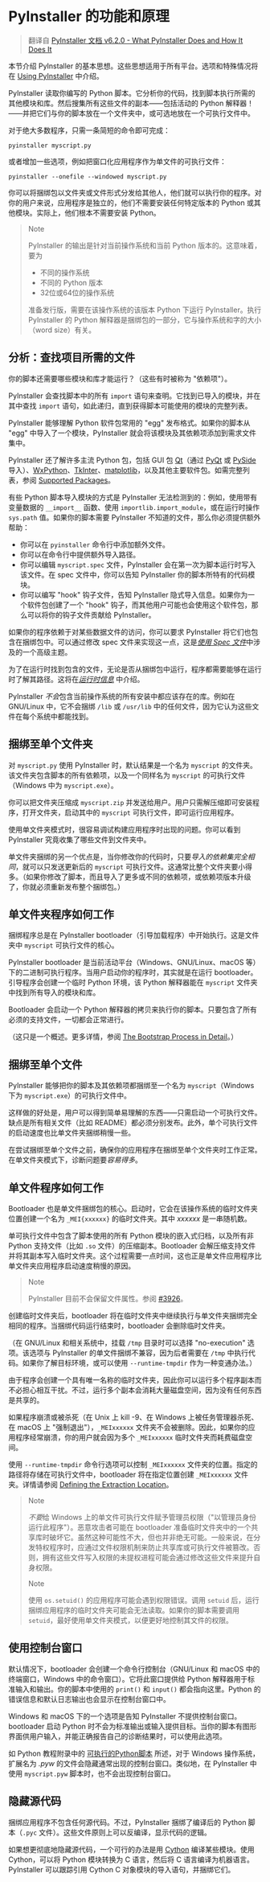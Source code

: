 # PyInstaller 的功能和原理

> 翻译自 [PyInstaller 文档 v6.2.0 - What PyInstaller Does and How It Does It](https://pyinstaller.org/en/v6.2.0/operating-mode.html)

本节介绍 PyInstaller 的基本思想。这些思想适用于所有平台。选项和特殊情况将在 [Using PyInstaller](https://pyinstaller.org/en/v6.2.0/usage.html#using-pyinstaller) 中介绍。

PyInstaller 读取你编写的 Python 脚本。它分析你的代码，找到脚本执行所需的其他模块和库。然后搜集所有这些文件的副本——包括活动的 Python 解释器！——并把它们与你的脚本放在一个文件夹中，或可选地放在一个可执行文件中。

对于绝大多数程序，只需一条简短的命令即可完成：

```shell
pyinstaller myscript.py
```

或者增加一些选项，例如把窗口化应用程序作为单文件的可执行文件：

```shell
pyinstaller --onefile --windowed myscript.py
```

你可以将捆绑包以文件夹或文件形式分发给其他人，他们就可以执行你的程序。对你的用户来说，应用程序是独立的，他们不需要安装任何特定版本的 Python 或其他模块。实际上，他们根本不需要安装 Python。

> Note
>
> PyInstaller 的输出是针对当前操作系统和当前 Python 版本的。这意味着，要为
>
> - 不同的操作系统
> - 不同的 Python 版本
> - 32位或64位的操作系统
>
> 准备发行版，需要在该操作系统的该版本 Python 下运行 PyInstaller。执行 PyInstaller 的 Python 解释器是捆绑包的一部分，它与操作系统和字的大小（word size）有关。

## 分析：查找项目所需的文件

你的脚本还需要哪些模块和库才能运行？（这些有时被称为 "依赖项"）。

PyInstaller 会查找脚本中的所有 `import` 语句来查明。它找到已导入的模块，并在其中查找 `import` 语句，如此递归，直到获得脚本可能使用的模块的完整列表。

PyInstaller 能够理解 Python 软件包常用的 "egg" 发布格式。如果你的脚本从 "egg" 中导入了一个模块，PyInstaller 就会将该模块及其依赖项添加到需求文件集中。

PyInstaller 还了解许多主流 Python 包，包括 GUI 包 [Qt](https://www.qt.io/)（通过 [PyQt](http://www.riverbankcomputing.co.uk/software/pyqt/intro) 或 [PySide](https://doc.qt.io/qtforpython-6/) 导入）、[WxPython](http://www.wxpython.org/)、[TkInter](http://wiki.python.org/moin/TkInter)、[matplotlib](https://matplotlib.org)，以及其他主要软件包。如需完整列表，参阅 [Supported Packages](https://github.com/pyinstaller/pyinstaller/wiki/Supported-Packages)。

有些 Python 脚本导入模块的方式是 PyInstaller 无法检测到的：例如，使用带有变量数据的 `__import__` 函数、使用 `importlib.import_module`，或在运行时操作 `sys.path` 值。如果你的脚本需要 PyInstaller 不知道的文件，那么你必须提供额外帮助：

- 你可以在 `pyinstaller` 命令行中添加额外文件。
- 你可以在命令行中提供额外导入路径。
- 你可以编辑 `myscript.spec` 文件，PyInstaller 会在第一次为脚本运行时写入该文件。在 spec 文件中，你可以告知 PyInstaller 你的脚本所特有的代码模块。
- 你可以编写 "hook" 钩子文件，告知 PyInstaller 隐式导入信息。如果你为一个软件包创建了一个 "hook" 钩子，而其他用户可能也会使用这个软件包，那么可以将你的钩子文件贡献给 PyInstaller。

如果你的程序依赖于对某些数据文件的访问，你可以要求 PyInstaller 将它们也包含在捆绑包中。可以通过修改 spec 文件来实现这一点，这是[*使用 Spec 文件*](./spec-files.md#使用-spec-文件)中涉及的一个高级主题。

为了在运行时找到包含的文件，无论是否从捆绑包中运行，程序都需要能够在运行时了解其路径。这将在[*运行时信息*](./runtime-information.md#运行时信息) 中介绍。

PyInstaller *不会*包含当前操作系统的所有安装中都应该存在的库。例如在 GNU/Linux 中，它不会捆绑 `/lib` 或 `/usr/lib` 中的任何文件，因为它认为这些文件在每个系统中都能找到。

## 捆绑至单个文件夹

对 `myscript.py` 使用 PyInstaller 时，默认结果是一个名为 `myscript` 的文件夹。该文件夹包含脚本的所有依赖项，以及一个同样名为 `myscript` 的可执行文件（Windows 中为 `myscript.exe`）。

你可以把文件夹压缩成 `myscript.zip` 并发送给用户。用户只需解压缩即可安装程序，打开文件夹，启动其中的 `myscript` 可执行文件，即可运行应用程序。

使用单文件夹模式时，很容易调试构建应用程序时出现的问题。你可以看到 PyInstaller 究竟收集了哪些文件到文件夹中。

单文件夹捆绑的另一个优点是，当你修改你的代码时，只要*导入的依赖集完全相同*，就可以只发送更新后的 `myscript` 可执行文件。这通常比整个文件夹要小得多。（如果你修改了脚本，而且导入了更多或不同的依赖项，或依赖项版本升级了，你就必须重新发布整个捆绑包。）

## 单文件夹程序如何工作

捆绑程序总是在 PyInstaller bootloader（引导加载程序）中开始执行。这是文件夹中 `myscript` 可执行文件的核心。

PyInstaller bootloader 是当前活动平台（Windows、GNU/Linux、macOS 等）下的二进制可执行程序。当用户启动你的程序时，其实就是在运行 bootloader。引导程序会创建一个临时 Python 环境，该 Python 解释器能在 `myscript` 文件夹中找到所有导入的模块和库。

Bootloader 会启动一个 Python 解释器的拷贝来执行你的脚本。只要包含了所有必须的支持文件，一切都会正常进行。

（这只是一个概述。更多详情，参阅 [The Bootstrap Process in Detail](https://pyinstaller.org/en/v6.2.0/advanced-topics.html#the-bootstrap-process-in-detail)。）

## 捆绑至单个文件

PyInstaller 能够把你的脚本及其依赖项都捆绑至一个名为 `myscript`（Windows 下为 `myscript.exe`）的可执行文件中。

这样做的好处是，用户可以得到简单易理解的东西——只需启动一个可执行文件。缺点是所有相关文件（比如 README）都必须分别发布。此外，单个可执行文件的启动速度也比单文件夹捆绑稍慢一些。

在尝试捆绑至单个文件之前，确保你的应用程序在捆绑至单个文件夹时工作正常。在单文件夹模式下，诊断问题要*容易得多*。

## 单文件程序如何工作

Bootloader 也是单文件捆绑包的核心。启动时，它会在该操作系统的临时文件夹位置创建一个名为 `_MEI{xxxxxx}` 的临时文件夹。其中 *xxxxxx* 是一串随机数。

单可执行文件中包含了脚本使用的所有 Python 模块的嵌入式归档，以及所有非 Python 支持文件（比如 `.so` 文件）的压缩副本。Bootloader 会解压缩支持文件并将其副本写入临时文件夹。这个过程需要一点时间，这也正是单文件应用程序比单文件夹应用程序启动速度稍慢的原因。

> Note
>
> PyInstaller 目前不会保留文件属性。参阅 [#3926](https://github.com/pyinstaller/pyinstaller/issues/3926)。

创建临时文件夹后，bootloader 将在临时文件夹中继续执行与单文件夹捆绑完全相同的程序。当捆绑代码运行结束时，bootloader 会删除临时文件夹。

（在 GNU/Linux 和相关系统中，挂载 `/tmp` 目录时可以选择 "no-execution" 选项。该选项与 PyInstaller 的单文件捆绑不兼容，因为后者需要在 `/tmp` 中执行代码。如果你了解目标环境，或可以使用 `--runtime-tmpdir` 作为一种变通办法。）

由于程序会创建一个具有唯一名称的临时文件夹，因此你可以运行多个程序副本而不必担心相互干扰。不过，运行多个副本会消耗大量磁盘空间，因为没有任何东西是共享的。

如果程序崩溃或被杀死（在 Unix 上 kill -9、在 Windows 上被任务管理器杀死、在 macOS 上 "强制退出"），`_MEIxxxxxx` 文件夹不会被删除。因此，如果你的应用程序经常崩溃，你的用户就会因为多个 `_MEIxxxxxx` 临时文件夹而耗费磁盘空间。

使用 `--runtime-tmpdir` 命令行选项可以控制 `_MEIxxxxxx` 文件夹的位置。指定的路径将存储在可执行文件中，bootloader 将在指定位置创建 `_MEIxxxxxx` 文件夹。详情请参阅 [Defining the Extraction Location](https://pyinstaller.org/en/v6.2.0/usage.html#defining-the-extraction-location)。

> Note
>
> *不要*给 Windows 上的单文件可执行文件赋予管理员权限（"以管理员身份运行此程序"）。恶意攻击者可能在 bootloader 准备临时文件夹中的一个共享库时破坏它。虽然这种可能性不大，但也并非绝无可能。一般来说，在分发特权程序时，应通过文件权限机制来防止共享库或可执行文件被篡改。否则，拥有这些文件写入权限的未提权进程可能会通过修改这些文件来提升自身权限。
>
> Note
>
> 使用 `os.setuid()` 的应用程序可能会遇到权限错误。调用 `setuid` 后，运行捆绑应用程序的临时文件夹可能会无法读取。如果你的脚本需要调用 `setuid`，最好使用单文件夹模式，以便更好地控制其文件的权限。

## 使用控制台窗口

默认情况下，bootloader 会创建一个命令行控制台（GNU/Linux 和 macOS 中的终端窗口，Windows 中的命令窗口）。它将此窗口提供给 Python 解释器用于标准输入和输出。你的脚本中使用的 `print()` 和 `input()` 都会指向这里。Python 的错误信息和默认日志输出也会显示在控制台窗口中。

Windows 和 macOS 下的一个选项是告知 PyInstaller 不提供控制台窗口。bootloader 启动 Python 时不会为标准输出或输入提供目标。当你的脚本有图形界面供用户输入，并能正确报告自己的诊断结果时，可以使用此选项。

如 Python 教程附录中的 [可执行的Python脚本](https://docs.python.org/zh-cn/3/tutorial/appendix.html#executable-python-scripts) 所述，对于 Windows 操作系统，扩展名为 *.pyw* 的文件会隐藏通常出现的控制台窗口。类似地，在 PyInstaller 中使用 `myscript.pyw` 脚本时，也不会出现控制台窗口。

## 隐藏源代码

捆绑应用程序不包含任何源代码。不过，PyInstaller 捆绑了编译后的 Python 脚本（`.pyc` 文件）。这些文件原则上可以反编译，显示代码的逻辑。

如果想更彻底地隐藏源代码，一个可行的办法是用 [Cython](http://www.cython.org/) 编译某些模块。使用 Cython，可以将 Python 模块转换为 C 语言，然后将 C 语言编译为机器语言。PyInstaller 可以跟踪引用 Cython C 对象模块的导入语句，并捆绑它们。
